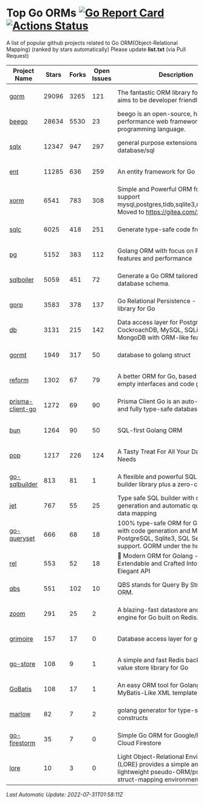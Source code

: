 # Top Go ORMs [![Go Report Card](https://goreportcard.com/badge/github.com/d-tsuji/awesome-go-orms)](https://goreportcard.com/report/github.com/d-tsuji/awesome-go-orms) [![Actions Status](https://github.com/d-tsuji/awesome-go-orms/workflows/CI/badge.svg)](https://github.com/d-tsuji/awesome-go-orms/actions)
A list of popular github projects related to Go ORM(Object-Relational Mapping) (ranked by stars automatically)
Please update **list.txt** (via Pull Request)

| Project Name | Stars | Forks | Open Issues | Description | Last Update |
| ------------ | ----- | ----- | ----------- | ----------- | ----------- |
| [gorm](https://github.com/go-gorm/gorm) | 29096 | 3265 | 121 | The fantastic ORM library for Golang, aims to be developer friendly | 2022-07-31 01:40:06 |
| [beego](https://github.com/beego/beego) | 28634 | 5530 | 23 | beego is an open-source, high-performance web framework for the Go programming language. | 2022-07-30 18:28:58 |
| [sqlx](https://github.com/jmoiron/sqlx) | 12347 | 947 | 297 | general purpose extensions to golang's database/sql | 2022-07-30 14:45:45 |
| [ent](https://github.com/ent/ent) | 11285 | 636 | 259 | An entity framework for Go | 2022-07-31 00:43:12 |
| [xorm](https://github.com/go-xorm/xorm) | 6541 | 783 | 308 | Simple and Powerful ORM for Go, support mysql,postgres,tidb,sqlite3,mssql,oracle, Moved to https://gitea.com/xorm/xorm | 2022-07-27 07:00:05 |
| [sqlc](https://github.com/kyleconroy/sqlc) | 6025 | 418 | 251 | Generate type-safe code from SQL | 2022-07-30 20:37:14 |
| [pg](https://github.com/go-pg/pg) | 5152 | 383 | 112 | Golang ORM with focus on PostgreSQL features and performance | 2022-07-30 05:59:16 |
| [sqlboiler](https://github.com/volatiletech/sqlboiler) | 5059 | 451 | 72 | Generate a Go ORM tailored to your database schema. | 2022-07-30 17:27:27 |
| [gorp](https://github.com/go-gorp/gorp) | 3583 | 378 | 137 | Go Relational Persistence - an ORM-ish library for Go | 2022-07-28 20:09:37 |
| [db](https://github.com/upper/db) | 3131 | 215 | 142 | Data access layer for PostgreSQL, CockroachDB, MySQL, SQLite and MongoDB with ORM-like features. | 2022-07-27 22:35:20 |
| [gormt](https://github.com/xxjwxc/gormt) | 1949 | 317 | 50 | database to golang struct | 2022-07-30 01:03:56 |
| [reform](https://github.com/go-reform/reform) | 1302 | 67 | 79 | A better ORM for Go, based on non-empty interfaces and code generation. | 2022-07-26 20:32:01 |
| [prisma-client-go](https://github.com/prisma/prisma-client-go) | 1272 | 69 | 90 | Prisma Client Go is an auto-generated and fully type-safe database client | 2022-07-30 16:27:10 |
| [bun](https://github.com/uptrace/bun) | 1264 | 90 | 50 | SQL-first Golang ORM | 2022-07-30 08:32:21 |
| [pop](https://github.com/gobuffalo/pop) | 1217 | 226 | 124 | A Tasty Treat For All Your Database Needs | 2022-07-25 01:27:56 |
| [go-sqlbuilder](https://github.com/huandu/go-sqlbuilder) | 813 | 81 | 1 | A flexible and powerful SQL string builder library plus a zero-config ORM. | 2022-07-28 03:00:16 |
| [jet](https://github.com/go-jet/jet) | 767 | 55 | 25 | Type safe SQL builder with code generation and automatic query result data mapping | 2022-07-30 02:47:50 |
| [go-queryset](https://github.com/jirfag/go-queryset) | 666 | 68 | 18 | 100% type-safe ORM for Go (Golang) with code generation and MySQL, PostgreSQL, Sqlite3, SQL Server support. GORM under the hood. | 2022-07-21 21:24:46 |
| [rel](https://github.com/go-rel/rel) | 553 | 52 | 18 | :gem: Modern ORM for Golang - Testable, Extendable and Crafted Into a Clean and Elegant API | 2022-07-28 15:31:12 |
| [qbs](https://github.com/coocood/qbs) | 551 | 102 | 10 | QBS stands for Query By Struct. A Go ORM. | 2022-06-23 13:19:48 |
| [zoom](https://github.com/albrow/zoom) | 291 | 25 | 2 | A blazing-fast datastore and querying engine for Go built on Redis. | 2022-07-20 07:43:07 |
| [grimoire](https://github.com/Fs02/grimoire) | 157 | 17 | 0 | Database access layer for golang | 2022-07-14 06:40:49 |
| [go-store](https://github.com/gosuri/go-store) | 108 | 9 | 1 | A simple and fast Redis backed key-value store library for Go | 2022-05-26 22:59:19 |
| [GoBatis](https://github.com/runner-mei/GoBatis) | 108 | 17 | 1 | An easy ORM tool for Golang, support MyBatis-Like XML template SQL | 2022-07-14 03:00:05 |
| [marlow](https://github.com/dadleyy/marlow) | 82 | 7 | 2 | golang generator for type-safe sql api constructs | 2022-05-01 09:02:34 |
| [go-firestorm](https://github.com/jschoedt/go-firestorm) | 35 | 7 | 0 | Simple Go ORM for Google/Firebase Cloud Firestore | 2022-07-09 03:31:21 |
| [lore](https://github.com/abrahambotros/lore) | 10 | 3 | 0 | Light Object-Relational Environment (LORE) provides a simple and lightweight pseudo-ORM/pseudo-struct-mapping environment for Go | 2022-02-08 12:25:18 |

*Last Automatic Update: 2022-07-31T01:58:11Z*